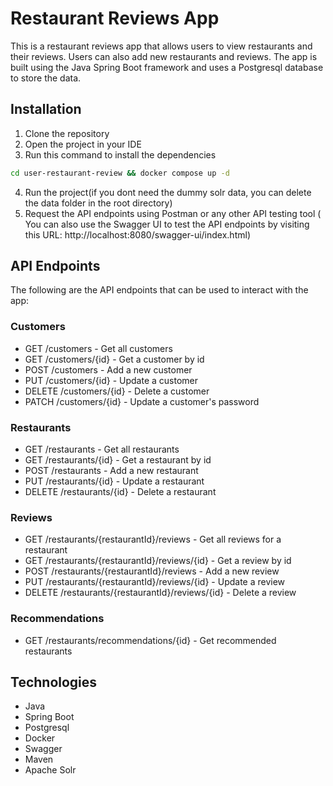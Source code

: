Restaurant Reviews App
=======================
This is a restaurant reviews app that allows users to view restaurants and their reviews. Users can also add new restaurants and reviews. The app is built using the Java Spring Boot framework and uses a Postgresql database to store the data.

## Installation
1. Clone the repository
2. Open the project in your IDE
3. Run this command to install the dependencies
```bash
cd user-restaurant-review && docker compose up -d
```
4. Run the project(if you dont need the dummy solr data, you can delete the data folder in the root directory)
5. Request the API endpoints using Postman or any other API testing tool
( You can also use the Swagger UI to test the API endpoints by visiting this URL: http://localhost:8080/swagger-ui/index.html)

## API Endpoints
The following are the API endpoints that can be used to interact with the app:

### Customers
- GET /customers - Get all customers
- GET /customers/{id} - Get a customer by id
- POST /customers - Add a new customer
- PUT /customers/{id} - Update a customer
- DELETE /customers/{id} - Delete a customer
- PATCH /customers/{id} - Update a customer's password

### Restaurants
- GET /restaurants - Get all restaurants
- GET /restaurants/{id} - Get a restaurant by id
- POST /restaurants - Add a new restaurant
- PUT /restaurants/{id} - Update a restaurant
- DELETE /restaurants/{id} - Delete a restaurant

### Reviews
- GET /restaurants/{restaurantId}/reviews - Get all reviews for a restaurant
- GET /restaurants/{restaurantId}/reviews/{id} - Get a review by id
- POST /restaurants/{restaurantId}/reviews - Add a new review
- PUT /restaurants/{restaurantId}/reviews/{id} - Update a review
- DELETE /restaurants/{restaurantId}/reviews/{id} - Delete a review

### Recommendations
- GET /restaurants/recommendations/{id} - Get recommended restaurants

## Technologies
- Java
- Spring Boot
- Postgresql
- Docker
- Swagger
- Maven
- Apache Solr
